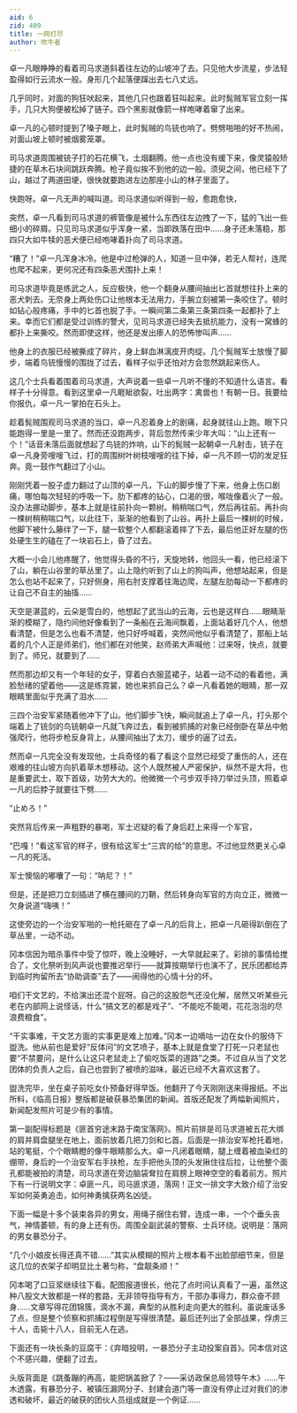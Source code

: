 ```yaml
---
aid: 6
zid: 409
title: 一网打尽
author: 吹牛者
---
```


卓一凡眼睁睁的看着司马求道斜着往左边的山坡冲了去。只见他大步流星，步法轻盈得如行云流水一般。身形几个起落便蹿出去七八丈远。

几乎同时，对面的狗狂吠起来，其他几只也跟着狂叫起来。此时髨贼军官立刻一挥手，几只大狗便被松掉了链子。四个黑影就像箭一样咆哮着窜了出来。

卓一凡的心顿时提到了嗓子眼上，此时髨贼的鸟铳也响了。劈劈啪啪的好不热闹，对面山坡上顿时被烟雾笼罩。

司马求道周围被铳子打的石花横飞，土烟翻腾。他一点也没有缓下来，像灵猿般矫捷的在草木石块间跳跃奔腾。枪子竟似挨不到他的边一般。须臾之间，他已经下了山，越过了两道田埂，很快就要跑进左边那座小山的林子里面了。

快跑呀。卓一凡无声的喊叫道。司马求道似听得到一般，愈跑愈快，

突然，卓一凡看到司马求道的裤管像是被什么东西往左边拽了一下，猛的飞出一些细小的碎屑。只见司马求道似乎浑身一紧，当即跌落在田中……身子还未落稳，那四只大如牛犊的恶犬便已经咆哮着扑向了司马求道。

“糟了！”卓一凡浑身冰冷。他是中过枪弹的人，知道一旦中弹，若无人帮衬，连爬也爬不起来，更何况还有四条恶犬围扑上来！

司马求道毕竟是练武之人，反应极快，他一个翻身从腰间抽出匕首就想往扑上来的恶犬刺去。无奈身上两处伤口让他根本无法用力，手腕立刻被第一条咬住了。顿时如钻心般疼痛，手中的匕首也脱了手。一瞬间第二条第三条第四条一起都扑了上来。幸而它们都是受过训练的警犬，见司马求道已经失去抵抗能力，没有一窝蜂的都扑上来撕咬。然而即使这样，他还是发出瘆人的恐怖惨叫声……

他身上的衣服已经被撕成了碎片，身上鲜血淋漓皮开肉绽。几个髨贼军士放慢了脚步，端着鸟铳慢慢的围拢了过去，看样子似乎还怕对方会忽然跳起来伤人。

这几个士兵看着围着司马求道，大声说着一些卓一凡听不懂的不知道什么语言。看样子十分得意。看到这里卓一凡睚眦欲裂，吐出两字：禽兽也！有朝一日。我要给你报仇，卓一凡一掌拍在石头上。

趁着髨贼围观司马求道的当口，卓一凡忍着身上的剧痛，起身就往山上跑。眼下只能跑得一里是一里了。然而还没跑两步，背后忽然传来少年大叫：“山上还有一个！”话音未落后面就想起了鸟铳的炸响，山下的髨贼一起朝卓一凡射击，铳子在卓一凡身旁嗖嗖飞过，打的周围树叶树枝嗖嗖的往下掉，卓一凡不顾一切的发足狂奔。竟一鼓作气翻过了小山。

刚刚凭着一股子虚力翻过了山顶的卓一凡，下山的脚步慢了下来，他身上伤口剧痛，哪怕每次轻轻的呼吸一下。肋下都疼的钻心，口渴的很，喉咙像着火了一般。没办法挪动脚步，基本上就是往前扑向一颗树。稍稍喘口气，然后再往前。再扑向一棵树稍稍喘口气，以此往下，渐渐的他看到了山谷。再扑上最后一棵树的时候，他脚下被什么藤绊了一下，腿一软整个人都翻滚着摔了下去，最后他正好左腿的伤处硬生生的磕在了一块岩石上，昏了过去。

大概一小会儿他疼醒了，他觉得头昏的不行，天旋地转，他回头一看，他已经滚下了山，躺在山谷里的草丛里了。山上隐约听到了山上的狗叫声，他想站起来，但是怎么也站不起来了，只好侧身，用右肘支撑着往海边爬，左腿左肋每动一下都疼的让自己不自主的抽搐……

天空是湛蓝的，云朵是雪白的，他想起了武当山的云海，云也是这样白……眼睛渐渐的模糊了，隐约间他好像看到了一条船在云海间飘着，上面站着好几个人，他想看清楚，但是怎么也看不清楚，他只好呼喊着，突然间他似乎看清楚了，那船上站着的几个人正是师弟们，他们都在对他笑，赵师弟大声喊他：过来呀，快点，就要到了。师兄，就要到了……

然而那边却又有一个年轻的女子，穿着白衣服蓝裙子，站着一动不动的看着他，满脸愁绪的望着他——这是练霓裳，她也来抓自己么？卓一凡看着她的眼睛，那一双眼睛里面似乎充满了泪水……

三四个治安军紧随着他冲下了山。他们脚步飞快，瞬间就追上了卓一凡，打头那个端着上了铳剑的鸟铳朝卓一凡就飞奔过去，看到被抓捕的对象已经倒卧在草丛中勉强爬行，他将步枪反身背上，从腰间抽出了太刀，缓步的逼了过去。

然而卓一凡完全没有发现他，士兵奇怪的看了看这个显然已经受了重伤的人，还在艰难的往山坡方向扒着草木想移动。这个人既然被人严密保护，纵然不是大将，也是重要武士，取下首级，功劳大大的。他微微一个弓步双手持刀举过头顶，照着卓一凡的后脖子就要往下劈……

“止めろ！”

突然背后传来一声粗野的暴喝，军士迟疑的看了身后赶上来得一个军官，

“巴嘎！”看这军官的样子，很有给这军士“三宾的给”的意思。不过他显然更关心卓一凡的死活。

军士懊恼的嘟囔了一句：“呐尼？！”

但是，还是把刀立刻插进了横在腰间的刀鞘，然后转身向军官的方向立正，微微一欠身说道“嗨咦！”

这使旁边的一个治安军啪的一枪托砸在了卓一凡的后背上，把卓一凡砸得趴倒在了草丛里，一动不动。

冈本信因为暗杀事件中受了惊吓，晚上没睡好，一大早就起来了。彩排的事情给搅合了，文化祭听到风声说也要推迟举行——就算按期举行也演不了，民乐团都给弄到临时拘留所去“协助调查”去了——闹得他的心情十分的坏。

咱们干文艺的，不给演出还混个屁呀。自己的这股怨气还没化解，居然又听某些元老在内部网上说怪话，什么“搞文艺的都是戏子”、“不能吃不能喝，花花泡泡的尽浪费粮食”。

“干实事难，干文艺方面的实事更是难上加难。”冈本一边嘀咕一边在女仆的服侍下盥洗。他从前也是爱好“反体问”的文艺喷子，基本上就是食堂了打死一只老鼠也要“不禁要问，是什么让这只老鼠走上了偷吃饭菜的道路”之类。不过自从当了文艺团体的负责人之后，自己也尝到了被喷的滋味，最近已经不大喜欢这套了。

盥洗完毕，坐在桌子前吃女仆预备好得早饭。他翻开了今天刚刚送来得报纸。不出所料，《临高日报》整版都是破获暴恐集团的新闻。首版还配发了两幅新闻照片，新闻配发照片可是少有的事情。

第一副配得标题是《匪首穷途末路于南宝落网》。照片前排是司马求道被五花大绑的肩并肩盘腿坐在地上，面前放着几把刀剑和匕首。后面是一排治安军枪托着地，站的笔挺，个个眼睛瞪的像牛眼睛那么大。卓一凡闭着眼睛，腿上缠着被血染红的绷带，身后的一个治安军右手扶枪，左手把他头顶的头发揪住往后拉，让他整个面孔都能被拍的清楚，司马求道在旁边脑袋耷拉在肩膀上眼神空空的看着前方。照片下有一行说明文字：卓匪一凡，司马匪求道，落网！正文一排文字大致介绍了治安军如何英勇追击，如何神勇擒获两名凶徒。

下面一幅是十多个装束各异的男女，用绳子捆住右臂，连成一串，一个个垂头丧气，神情萎顿，有的身上还有伤。周围全副武装的警察、士兵环绕。说明是：落网的男女暴恐分子。

“几个小娘皮长得还真不错……”其实从模糊的照片上根本看不出脸部细节来，但是这几位的衣架子却明显比土著匀称，“盘靓条顺！”

冈本喝了口豆浆继续往下看。配图报道很长，他花了点时间认真看了一遍，虽然这种八股文大致都是一样的套路，无非领导指导有方，干部办事得力，群众奋不顾身……文章写得花团锦簇，滴水不漏，典型的从胜利走向更大的胜利。虽说废话多了点，但是整个侦察和抓捕过程倒是写得很清楚。最后还列出了全部战果，俘虏三十人，击毙十八人，目前无人在逃。

下面还有一块长条的豆腐干：《弃暗投明，一暴恐分子主动投案自首》。冈本信对这个不感兴趣，便翻了过去。

头版背面是《跳蚤蹦的再高，能把锅盖掀了？——采访政保总局领导午木》……午木透露，有暴恐分子、被镇压漏网分子、封建会道门等一直没有停止过对我们的渗透和破坏，最近的破获的团伙人员组成就是一个例证……
